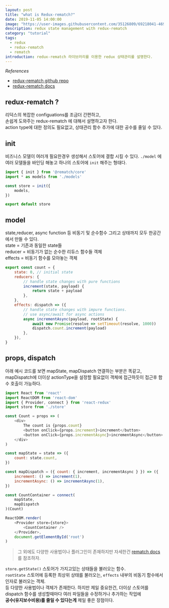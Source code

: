 ```yaml
---
layout: post
title: "what is Redux-rematch?"
date: 2019-11-05 14:00:00
image: "https://user-images.githubusercontent.com/35126809/69218041-469d8000-0bb3-11ea-8006-b4f7a20f5d85.jpg"
description: redux state management with redux-rematch
category: "tutorial"
tags:
  - redux
  - redux-rematch
  - rematch
introduction: redux-rematch 라이브러리를 이용한 redux 상태관리를 설명한다.
---
```


*References* 
- [redux-rematch github repo](https://github.com/rematch/rematch)
- [redux-rematch docs](https://rematch.github.io/rematch/#/)

## redux-rematch ?
리덕스의 복잡한 configuations를 조금더 간편하고,  
손쉽게 도와주는 redux-rematch 에 대해서 설명하고자 한다.  
action type에 대한 정의도 필요없고, 상태관리 함수 추가에 대한 공수를 줄일 수 있다.

## init
비즈니스 모델이 여러개 필요한경우 생성해서 스토어에 결합 시킬 수 있다.
`./model` 에 여러 모델들을 바인딩 해놓고 하나의 스토어에 `init` 해주는 형태다.

```js
import { init } from '@rematch/core'
import * as models from './models'

const store = init({
    models,
})

export default store
```

## model
state,reducer, async function 등 비동기 및 순수함수 그리고 상태까지 모두 한공간에서 만들 수 있다.  
state = 기존과 동일한 state들  
reducer = 비동기가 없는 순수한 리듀스 함수들 객체  
effects = 비동기 함수를 모아놓는 객체  

```js
export const count = {
    state: 0, // initial state
    reducers: {
        // handle state changes with pure functions
        increment(state, payload) {
            return state + payload
        },
    },
    effects: dispatch => ({
        // handle state changes with impure functions.
        // use async/await for async actions
        async incrementAsync(payload, rootState) {
            await new Promise(resolve => setTimeout(resolve, 1000))
            dispatch.count.increment(payload)
        },
    }),
}
```

## props, dispatch
아래 예시 코드를 보면 mapState, mapDispatch 연결하는 부분은 똑같고, mapDispatch에 더이상 actionType을 설정할 필요없이 객체에 접근하듯이 접근후 함수 호출이 가능하다.

```js
import React from 'react'
import ReactDOM from 'react-dom'
import { Provider, connect } from 'react-redux'
import store from './store'

const Count = props => (
    <div>
        The count is {props.count}
        <button onClick={props.increment}>increment</button>
        <button onClick={props.incrementAsync}>incrementAsync</button>
    </div>
)

const mapState = state => ({
    count: state.count,
})

const mapDispatch = ({ count: { increment, incrementAsync } }) => ({
    increment: () => increment(1),
    incrementAsync: () => incrementAsync(1),
})

const CountContainer = connect(
    mapState,
    mapDispatch
)(Count)

ReactDOM.render(
    <Provider store={store}>
        <CountContainer />
    </Provider>,
    document.getElementById('root')
)
```

> 그 외에도 다양한 사용법이나 플러그인이 존재하지만 자세한건 [rematch docs](https://rematch.github.io/rematch/#/)를 참조하자.

`store.getState()` 스토어가 가지고있는 상태들을 불러오는 함수.  
`rootState` 스토어에 등록한 최상위 상태를 불러오는, `effects` 내부의 비동기 함수에서 인자로 불러오는 객체.  
등 다양한 사용법이나 객체가 존재한다. 하지만 제일 중요한건, 
더이상 스토어를 dispatch 함수를 생성할때마다 여러 파일들을 수정하거나 추가하는 작업에  
**공수(유지보수비용)를 줄일 수 있다는게** 제일 좋은 장점이다.
